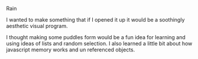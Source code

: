 Rain

I wanted to make something that if I opened it up it would be a soothingly aesthetic visual program.

I thought making some puddles form would be a fun idea for learning and using ideas of lists and random selection.
I also learned a little bit about how javascript memory works and un referenced objects.

